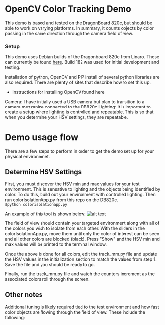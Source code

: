 # OpenCV Color Tracking Demo 
This demo is based and tested on the DragonBoard 820c, but should be able to work on varying platforms.  In summary, it counts  objects by color passing in the same direction through the camera field of view.

### Setup
This demo uses Debian builds of the Dragonboard 820c from Linaro. These can currently be found [here](http://snapshots.linaro.org/96boards/dragonboard820c/linaro/debian/ "820c Snapshots"). Build 182 was used for initial development and testing.

Installation of python, OpenCV and PIP install of several python libraries are also required.  There are plenty of sites that describe how to set this up.
 * Instructions for installing OpenCV found here
 

Camera:  I have initially used a USB camera but plan to transition to a camera mezzanine connected to the DB820c
Lighting: It is important to create a setup where lighting is controlled and repeatable.  This is so that when you determine your HSV settings, they are repeatable.  

# Demo usage flow
There are a few steps to perform in order to get the demo set up for your physical environmnet.  

## Determine HSV Settings
First, you must discover the HSV min and max values for your test environment.  This is sensative to lighting and the objects being identified by color. To do this, build out your environment with controlled lighting.  Then run colorIsolationApp.py from this repo on the DB820c.  
`$python colorisolationapp.py`

An example of this tool is shown below: 
![alt text](photos/colorisolationapp.jpg "HSV Tuning App")

The field of view should contain your targeted environment along with all of the colors you wish to isolate from each other.  With the sliders in the colorIsolationApp.py, move them until only the color of interest can be seen and all other colors are blocked (black).  Press "Show" and the HSV min and max values will be printed to the terminal window.  

Once the above is done for all colors, edit the track_mm.py file and update the HSV values in the initialization section to match the values from step 1.  Save the file and you should be ready to go.

Finally, run the track_mm.py file and watch the counters increment as the associated colors roll through the screen.

## Other notes

Additional tuning is likely required tied to the test environment and how fast color objects are flowing through the field of view.  These include the following:


